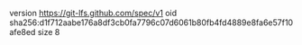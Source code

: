 version https://git-lfs.github.com/spec/v1
oid sha256:d1f712aabe176a8df3cb0fa7796c07d6061b80fb4fd4889e8fa6e57f10afe8ed
size 8
